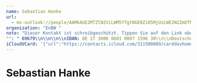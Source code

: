 ```yaml
---
name: Sebastian Hanke
url:
  - ms-outlook://people/AAMkAGE2MTZlN2ViLWM5YTgtNGE0Zi05MjUzLWE2N2ZmOTNiNzU1NwBGAAAAAAATi9mlcaWmRrOUSDPipn7pBwDaKeY3E0WlQqDBzbWTDvYeAAAAqKThAADaKeY3E0WlQqDBzbWTDvYeAAABQjFKAAA=?accountKey=8f7e2b1612c1987325fb966238129f30&accountExportedAt=559252279.911066
organization: "EnBW "
note: "Dieser Kontakt ist schreibgeschützt. Tippen Sie auf den Link oben\\, umihn in Outlook zu bearbeiten.\\n\\nKfz: S-EN 4311\\n\\n\\n\\nPersonal-Nr.: 21262"
"": " 69679\\n\\n\\n\\nIBAN: DE 27 3006 0601 0007 1596 30\\n\\nDeutsche Ärzte- und Apothekerbank\\, Düsseldorf\\n\\nBromergasse 55\\n\\n77972 Mahlberg\\n\\n"
iCloudVCard: '{"url":"https://contacts.icloud.com/311500889/carddavhome/card/AFF6834B-4FB5-4B4A-8086-4CFD4DBC2707.vcf","etag":"\"kmfhay11\"","data":"BEGIN:VCARD\r\nVERSION:3.0\r\nFN:\r\nN:Hanke;Sebastian;;;\r\nUID:E4408B38-3A11-464E-A399-C4D517154C90\r\nitem1.X-ABLABEL:Outlook\r\nPRODID:-//Apple Inc.//iOS 11.4.1//EN\r\nREV:2025-04-03T22:16:37Z\r\nURL:ms-outlook://people/AAMkAGE2MTZlN2ViLWM5YTgtNGE0Zi05MjUzLWE2N2ZmOTNiNzU\r\n 1NwBGAAAAAAATi9mlcaWmRrOUSDPipn7pBwDaKeY3E0WlQqDBzbWTDvYeAAAAqKThAADaKeY3E0\r\n WlQqDBzbWTDvYeAAABQjFKAAA=?accountKey=8f7e2b1612c1987325fb966238129f30&acco\r\n untExportedAt=559252279.911066\r\nORG:EnBW ;\r\nNOTE:Dieser Kontakt ist schreibgeschützt. Tippen Sie auf den Link oben\\, um\r\n ihn in Outlook zu bearbeiten.\\n\\nKfz: S-EN 4311\\n\\n\\n\\nPersonal-Nr.: 21262\r\n50\\n\\n\\n\\nAusweis-Nr.: 69679\\n\\n\\n\\nIBAN: DE 27 3006 0601 0007 1596 30\\n\\nD\r\n eutsche Ärzte- und Apothekerbank\\, Düsseldorf\\n\\nBromergasse 55\\n\\n77972 Ma\r\n hlberg\\n\\n\r\n50\\n\\n\\n\\nAusweis-Nr.: 69679\\n\\n\\n\\nIBAN: DE 27 3006 0601 0007 1596 30\\n\\nD\r\n eutsche Ärzte- und Apothekerbank\\, Düsseldorf\\n\\nBromergasse 55\\n\\n77972 Ma\r\n hlberg\\n\\n\r\n50\\n\\n\\n\\nAusweis-Nr.: 69679\\n\\n\\n\\nIBAN: DE 27 3006 0601 0007 1596 30\\n\\nD\r\n eutsche Ärzte- und Apothekerbank\\, Düsseldorf\\n\\nBromergasse 55\\n\\n77972 Ma\r\n hlberg\\n\\n\r\nEND:VCARD"}'
---
```

# Sebastian Hanke